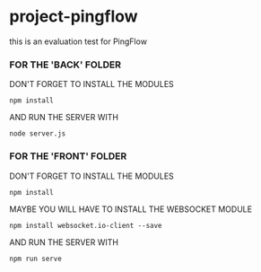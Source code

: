 # project-pingflow

this is an evaluation test for PingFlow

### FOR THE 'BACK' FOLDER

DON'T FORGET TO INSTALL THE MODULES

```
npm install
```

AND RUN THE SERVER WITH

```
node server.js
```

### FOR THE 'FRONT' FOLDER

DON'T FORGET TO INSTALL THE MODULES

```
npm install
```

MAYBE YOU WILL HAVE TO INSTALL THE WEBSOCKET MODULE

```
npm install websocket.io-client --save
```

AND RUN THE SERVER WITH

```
npm run serve
```
